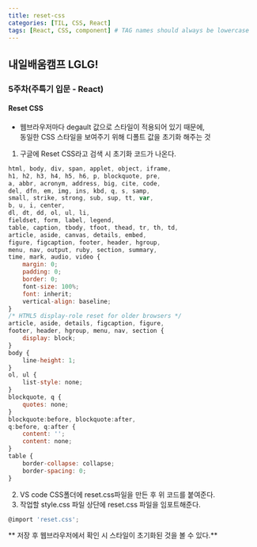 ```yaml
---
title: reset-css
categories: [TIL, CSS, React]
tags: [React, CSS, component] # TAG names should always be lowercase
---
```


## 내일배움캠프 LGLG!

### 5주차(주특기 입문 - React)

#### **Reset CSS**

- 웹브라우저마다 degault 값으로 스타일이 적용되어 있기 때문에,<br>
  동일한 CSS 스타일을 보여주기 위해 디폴트 값을 초기화 해주는 것

1. 구글에 Reset CSS라고 검색 시 초기화 코드가 나온다.

```js
html, body, div, span, applet, object, iframe,
h1, h2, h3, h4, h5, h6, p, blockquote, pre,
a, abbr, acronym, address, big, cite, code,
del, dfn, em, img, ins, kbd, q, s, samp,
small, strike, strong, sub, sup, tt, var,
b, u, i, center,
dl, dt, dd, ol, ul, li,
fieldset, form, label, legend,
table, caption, tbody, tfoot, thead, tr, th, td,
article, aside, canvas, details, embed,
figure, figcaption, footer, header, hgroup,
menu, nav, output, ruby, section, summary,
time, mark, audio, video {
	margin: 0;
	padding: 0;
	border: 0;
	font-size: 100%;
	font: inherit;
	vertical-align: baseline;
}
/* HTML5 display-role reset for older browsers */
article, aside, details, figcaption, figure,
footer, header, hgroup, menu, nav, section {
	display: block;
}
body {
	line-height: 1;
}
ol, ul {
	list-style: none;
}
blockquote, q {
	quotes: none;
}
blockquote:before, blockquote:after,
q:before, q:after {
	content: '';
	content: none;
}
table {
	border-collapse: collapse;
	border-spacing: 0;
}
```

2. VS code CSS폴더에 reset.css파일을 만든 후 위 코드를 붙여준다.
3. 작업할 style.css 파일 상단에 reset.css 파일을 임포트해준다.

```js
@import 'reset.css';
```

** 저장 후 웹브라우저에서 확인 시 스타일이 초기화된 것을 볼 수 있다.**
